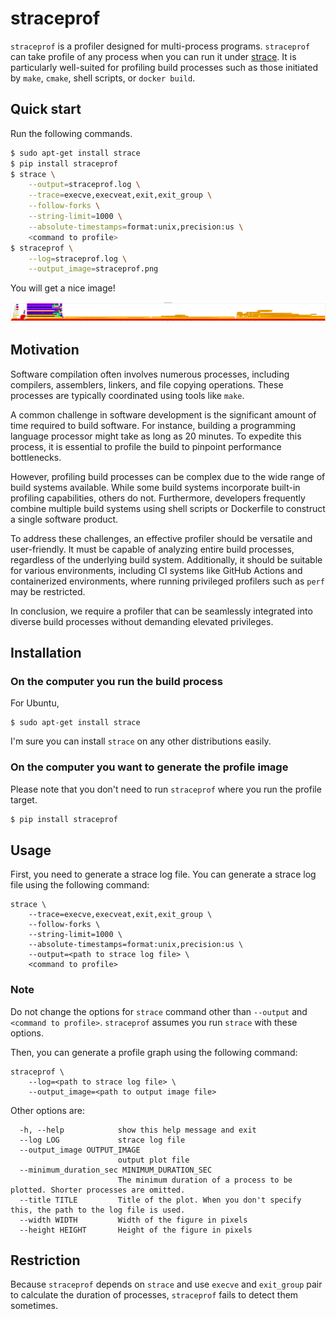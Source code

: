 # straceprof

`straceprof` is a profiler designed for multi-process programs. `straceprof`
can take profile of any process when you can run it under [strace](https://strace.io/). It is
particularly well-suited for profiling build processes such as those initiated
by `make`, `cmake`, shell scripts, or `docker build`.

## Quick start

Run the following commands.
```bash
$ sudo apt-get install strace
$ pip install straceprof
$ strace \
    --output=straceprof.log \
    --trace=execve,execveat,exit,exit_group \
    --follow-forks \
    --string-limit=1000 \
    --absolute-timestamps=format:unix,precision:us \
    <command to profile>
$ straceprof \
    --log=straceprof.log \
    --output_image=straceprof.png
```

You will get a nice image!

![Example of straceprof output](https://github.com/akawashiro/straceprof/blob/main/profile_example.png?raw=true "Example of straceprof output")

## Motivation

Software compilation often involves numerous processes, including compilers,
assemblers, linkers, and file copying operations. These processes are typically
coordinated using tools like `make`.

A common challenge in software development is the significant amount of time
required to build software. For instance, building a programming language
processor might take as long as 20 minutes. To expedite this process, it is
essential to profile the build to pinpoint performance bottlenecks.

However, profiling build processes can be complex due to the wide range of
build systems available. While some build systems incorporate built-in
profiling capabilities, others do not. Furthermore, developers frequently
combine multiple build systems using shell scripts or Dockerfile to construct a
single software product.

To address these challenges, an effective profiler should be versatile and
user-friendly. It must be capable of analyzing entire build processes,
regardless of the underlying build system. Additionally, it should be suitable
for various environments, including CI systems like GitHub Actions and
containerized environments, where running privileged profilers such as `perf`
may be restricted.

In conclusion, we require a profiler that can be seamlessly integrated into
diverse build processes without demanding elevated privileges.

## Installation

### On the computer you run the build process
For Ubuntu,
```
$ sudo apt-get install strace
```

I'm sure you can install `strace` on any other distributions easily.

### On the computer you want to generate the profile image

Please note that you don't need to run `straceprof` where you run the profile target.

```bash
$ pip install straceprof
```

## Usage

First, you need to generate a strace log file. You can generate a strace log
file using the following command:

```
strace \
    --trace=execve,execveat,exit,exit_group \
    --follow-forks \
    --string-limit=1000 \
    --absolute-timestamps=format:unix,precision:us \
    --output=<path to strace log file> \
    <command to profile>
```

### Note
Do not change the options for `strace` command other than `--output` and
`<command to profile>`. `straceprof` assumes you run `strace` with these
options.

Then, you can generate a profile graph using the following command:

```
straceprof \
    --log=<path to strace log file> \
    --output_image=<path to output image file>
```

Other options are:
```
  -h, --help            show this help message and exit
  --log LOG             strace log file
  --output_image OUTPUT_IMAGE
                        output plot file
  --minimum_duration_sec MINIMUM_DURATION_SEC
                        The minimum duration of a process to be plotted. Shorter processes are omitted.
  --title TITLE         Title of the plot. When you don't specify this, the path to the log file is used.
  --width WIDTH         Width of the figure in pixels
  --height HEIGHT       Height of the figure in pixels
```

## Restriction

Because `straceprof` depends on `strace` and use `execve` and `exit_group` pair
to calculate the duration of processes, `straceprof` fails to detect them
sometimes.
